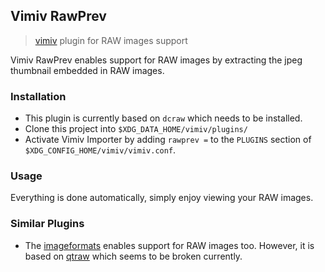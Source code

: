 ## Vimiv RawPrev
> [vimiv](https://github.com/karlch/vimiv-qt) plugin for RAW images support

Vimiv RawPrev enables support for RAW images by extracting the jpeg thumbnail embedded in RAW images.

### Installation
- This plugin is currently based on `dcraw` which needs to be installed.
- Clone this project into `$XDG_DATA_HOME/vimiv/plugins/`
- Activate Vimiv Importer by adding `rawprev =` to the `PLUGINS` section of `$XDG_CONFIG_HOME/vimiv/vimiv.conf`.

### Usage
Everything is done automatically, simply enjoy viewing your RAW images.

### Similar Plugins
- The [imageformats](https://karlch.github.io/vimiv-qt/documentation/configuration/plugins.html#imageformats) enables support for RAW images too. However, it is based on [qtraw](https://gitlab.com/mardy/qtraw) which seems to be broken currently.
